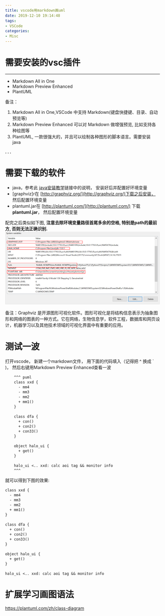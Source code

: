 ```yaml
---
title: vscode用markdown画uml
date: 2019-12-10 19:14:48
tags:
- VSCode
categories:
- Misc
---
```




# 需要安装的vsc插件
-------------

*   Markdown All in One
*   Markdown Preview Enhanced
*   PlantUML

备注： 
1.  Markdown All in One,VSCode 中支持 Markdown(键盘快捷键、目录、自动预览等)
2.  Markdown Preview Enhanced 可以对 Markdown 做增强预览, 比如支持各种绘图等
3.  PlantUML, 一款很强大的，并且可以绘制各种图形的脚本语言。需要安装 java


**. . .**<!-- more -->

# 需要下载的软件


*   java，参考此 [java安装教学](https://www.runoob.com/java/java-environment-setup.html)链接中的说明， 安装好后并配置好环境变量
*   [graphviz]r在 [http://graphviz.org/](http://graphviz.org/)下载之后安装， 然后配置环境变量
*   plantuml.jar在 [http://plantuml.com/](http://plantuml.com/) 下载 **plantuml.jar**， 然后配置环境变量

配完之后类似如下图, **注意去除环境变量路径首尾多余的空格, 特别是path的最前方, 否则无法正确识别.**
![](/img/vscode_uml/vsc_uml_path.png)

备注：Graphviz 是开源图形可视化软件。图形可视化是将结构信息表示为抽象图形和网络的图表的一种方式。它在网络，生物信息学，软件工程，数据库和网页设计，机器学习以及其他技术领域的可视化界面中有重要的应用。

# 测试一波

打开vscode， 新建一个markdown文件， 用下面的代码填入（记得把 ^ 换成 ` )， 然后右键用Markdown Preview Enhanced查看一波
```
    ^^^ puml
    class xxd {
      - mm4
      - mm3
      - mm2
      + mm1()
    }

    class dfa {
      + con()
      + con2()
      + con33()
    }

    object halo_ui {
      + get()
    }

    halo_ui <.. xxd: calc aoi tag && monitor info
    ^^^
```

就可以得到下图的效果:  
``` puml
class xxd {
  - mm4
  - mm3
  - mm2
  + mm1()
}

class dfa {
  + con()
  + con2()
  + con33()
}

object halo_ui {
  + get()
}

halo_ui <.. xxd: calc aoi tag && monitor info
```


# 扩展学习画图语法

https://plantuml.com/zh/class-diagram